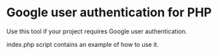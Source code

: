 # Google user authentication for PHP



Use this tool if your project requires Google user authentication.

index.php script contains an example of how to use it.
